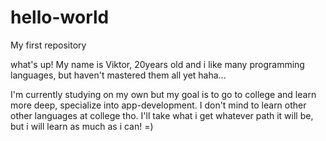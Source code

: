 # hello-world
My first repository

what's up!
My name is Viktor, 20years old and i like many programming languages, but haven't mastered them all yet haha... 

I'm currently studying on my own but my goal is to go to college and learn more deep, specialize into app-development.
I don't mind to learn other other languages at college tho. I'll take what i get whatever path it will be, but i will learn as much as i can! =)
